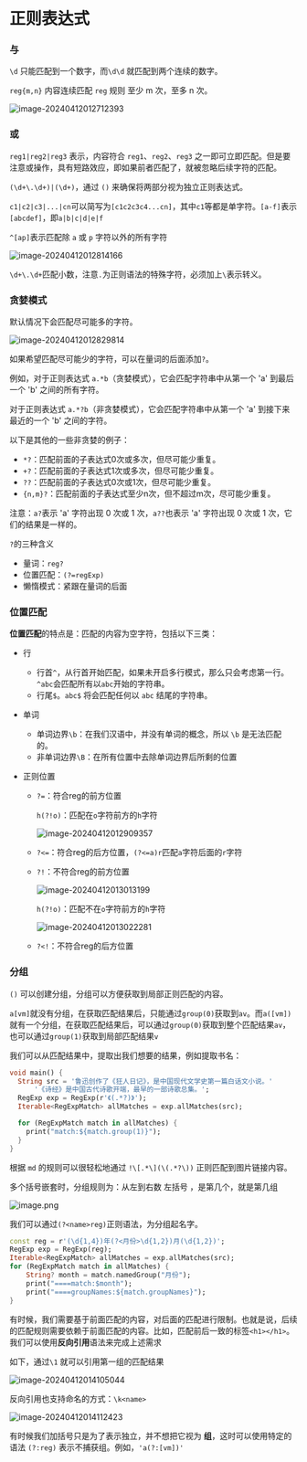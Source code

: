 # 正则表达式

### 与

 `\d` 只能匹配到一个数字，而`\d\d` 就匹配到两个连续的数字。

`reg{m,n}` 内容连续匹配 `reg` 规则 至少 m 次，至多 n 次。

![image-20240412012712393](./assets/image-20240412012712393.png)



### 或

`reg1|reg2|reg3` 表示，内容符合 `reg1`、`reg2`、`reg3` 之一即可立即匹配。但是要注意或操作，具有短路效应，即如果前者匹配了，就被忽略后续字符的匹配。

`(\d+\.\d+)|(\d+)`，通过 `()` 来确保将两部分视为独立正则表达式。



`c1|c2|c3|...|cn`可以简写为`[c1c2c3c4...cn]`，其中`c1`等都是单字符。`[a-f]`表示`[abcdef]`，即`a|b|c|d|e|f`



`^[ap]`表示匹配除 `a` 或 `p` 字符以外的所有字符

![image-20240412012814166](./assets/image-20240412012814166.png)

`\d+\.\d+`匹配小数，注意`.`为正则语法的特殊字符，必须加上`\`表示转义。

### 贪婪模式

默认情况下会匹配尽可能多的字符。

![image-20240412012829814](./assets/image-20240412012829814.png)

如果希望匹配尽可能少的字符，可以在量词的后面添加`?`。

例如，对于正则表达式 `a.*b`（贪婪模式），它会匹配字符串中从第一个 'a' 到最后一个 'b' 之间的所有字符。

对于正则表达式 `a.*?b`（非贪婪模式），它会匹配字符串中从第一个 'a' 到接下来最近的一个 'b' 之间的字符。

以下是其他的一些非贪婪的例子：

- `*?`：匹配前面的子表达式0次或多次，但尽可能少重复。
- `+?`：匹配前面的子表达式1次或多次，但尽可能少重复。
- `??`：匹配前面的子表达式0次或1次，但尽可能少重复。
- `{n,m}?`：匹配前面的子表达式至少n次，但不超过m次，尽可能少重复。

注意：`a?`表示 'a' 字符出现 0 次或 1 次，`a??`也表示 'a' 字符出现 0 次或 1 次，它们的结果是一样的。



`?`的三种含义

- 量词：`reg?`
- 位置匹配：`(?=regExp)`
- 懒惰模式：紧跟在量词的后面

### 位置匹配



**位置匹配**的特点是：匹配的内容为空字符，包括以下三类：

- 行

  - 行首`^`，从行首开始匹配，如果未开启多行模式，那么只会考虑第一行。`^abc`会匹配所有以`abc`开始的字符串。
  - 行尾`$`。`abc$` 将会匹配任何以 `abc` 结尾的字符串。

- 单词

  - 单词边界`\b`：在我们汉语中，并没有单词的概念，所以 `\b` 是无法匹配的。
  - 非单词边界`\B`：在所有位置中去除单词边界后所剩的位置

- 正则位置

  - `?=`：符合reg的前方位置

    `h(?!o)`：匹配在`o`字符前方的`h`字符

    ![image-20240412012909357](./assets/image-20240412012909357.png)

  - `?<=`：符合reg的后方位置，`(?<=a)r`匹配`a`字符后面的`r`字符

  - `?!`：不符合reg的前方位置

    ![image-20240412013013199](./assets/image-20240412013013199.png)

    `h(?!o)`：匹配不在`o`字符前方的`h`字符

    ![image-20240412013022281](./assets/image-20240412013022281.png)
  
  - `?<!`：不符合reg的后方位置



### 分组

`()` 可以创建分组，分组可以方便获取到局部正则匹配的内容。

`a[vm]`就没有分组，在获取匹配结果后，只能通过`group(0)`获取到`av`。而`a([vm])`就有一个分组，在获取匹配结果后，可以通过`group(0)`获取到整个匹配结果`av`，也可以通过`group(1)`获取到局部匹配结果`v`



我们可以从匹配结果中，提取出我们想要的结果，例如提取书名：

~~~dart
void main() {
  String src = '鲁迅创作了《狂人日记》，是中国现代文学史第一篇白话文小说。'
      '《诗经》是中国古代诗歌开端，最早的一部诗歌总集。';
  RegExp exp = RegExp(r'《(.*?)》');
  Iterable<RegExpMatch> allMatches = exp.allMatches(src);

  for (RegExpMatch match in allMatches) {
    print("match:${match.group(1)}");
  }
}
~~~



根据 `md` 的规则可以很轻松地通过 `!\[.*\](\(.*?\))` 正则匹配到图片链接内容。



多个括号嵌套时，分组规则为：从左到右数 左括号 ，是第几个，就是第几组

![image.png](./assets/aa8b5c9c772b4366b2ad23ff7fd0428dtplv-k3u1fbpfcp-jj-mark1890000q75.webp)



我们可以通过`(?<name>reg)`正则语法，为分组起名字。

~~~dart
const reg = r'(\d{1,4})年(?<月份>\d{1,2})月(\d{1,2})';
RegExp exp = RegExp(reg);
Iterable<RegExpMatch> allMatches = exp.allMatches(src);
for (RegExpMatch match in allMatches) {
    String? month = match.namedGroup("月份");
    print("====match:$month");
    print("====groupNames:${match.groupNames}");
}

~~~



有时候，我们需要基于前面匹配的内容，对后面的匹配进行限制。也就是说，后续的匹配规则需要依赖于前面匹配的内容。比如，匹配前后一致的标签`<h1></h1>`。我们可以使用**反向引用**语法来完成上述需求

 如下，通过`\1` 就可以引用第一组的匹配结果

![image-20240412014105044](./assets/image-20240412014105044.png)

反向引用也支持命名的方式：`\k<name>`

![image-20240412014112423](./assets/image-20240412014112423.png)



有时候我们加括号只是为了表示独立，并不想把它视为 **组**，这时可以使用特定的语法 `(?:reg)` 表示不捕获组。例如，`'a(?:[vm])'`

